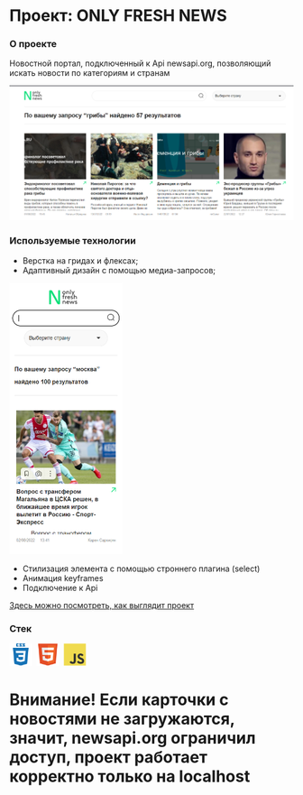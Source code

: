 # Проект: ONLY FRESH NEWS

### О проекте

Новостной портал, подключенный к Api newsapi.org, позволяющий искать новости по категориям и странам

<div id="header" align="left">
  <img src="images\github\2022-08-05_00-28-43.png" width="600"/>
</div>

### Используемые технологии

- Верстка на гридах и флексах;
- Адаптивный дизайн с помощью медиа-запросов;
<div id="header" align="left">
  <img src="images\github\2022-08-05_00-31-13.png" width="200"/>
</div>

- Стилизация элемента с помощью строннего плагина (select)
- Анимация keyframes
- Подключение к Api

[Здесь можно посмотреть, как выглядит проект](https://elenasharnina.github.io/NEWS/)

### Стек

<img src="https://github.com/devicons/devicon/blob/master/icons/css3/css3-plain-wordmark.svg"  title="CSS3" alt="CSS" width="40" height="40"/>&nbsp;
<img src="https://github.com/devicons/devicon/blob/master/icons/html5/html5-original.svg" title="HTML5" alt="HTML" width="40" height="40"/>&nbsp;
<img src="https://github.com/devicons/devicon/blob/master/icons/javascript/javascript-original.svg" title="JavaScript" alt="JavaScript" width="40" height="40"/>&nbsp;

# Внимание! Если карточки с новостями не загружаются, значит, newsapi.org ограничил доступ, проект работает корректно только на localhost
